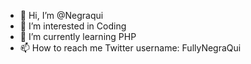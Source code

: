 - 👋 Hi, I’m @Negraqui
- 👀 I’m interested in Coding
- 🌱 I’m currently learning PHP 
- 📫 How to reach me Twitter username: FullyNegraQui

<!---
Negraqui/Negraqui is a ✨ special ✨ repository because its `README.md` (this file) appears on your GitHub profile.
You can click the Preview link to take a look at your changes.
--->
